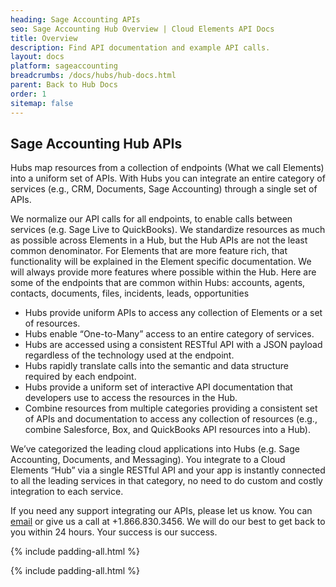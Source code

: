 ```yaml
---
heading: Sage Accounting APIs
seo: Sage Accounting Hub Overview | Cloud Elements API Docs
title: Overview
description: Find API documentation and example API calls.
layout: docs
platform: sageaccounting
breadcrumbs: /docs/hubs/hub-docs.html
parent: Back to Hub Docs
order: 1
sitemap: false
---
```


## Sage Accounting Hub APIs

Hubs map resources from a collection of endpoints (What we call Elements) into a uniform set of APIs. With Hubs you can integrate an entire category of services (e.g., CRM, Documents, Sage Accounting) through a single set of APIs.

We normalize our API calls for all endpoints, to enable calls between services (e.g. Sage Live to QuickBooks). We standardize resources as much as possible across Elements in a Hub, but the Hub APIs are not the least common denominator. For Elements that are more feature rich, that functionality will be explained in the Element specific documentation. We will always provide more features where possible within the Hub. Here are some of the endpoints that are common within Hubs:
accounts, agents, contacts, documents, files, incidents, leads, opportunities

* Hubs provide uniform APIs to access any collection of Elements or a set of resources.
* Hubs enable “One-to-Many” access to an entire category of services.
* Hubs are accessed using a consistent RESTful API with a JSON payload regardless of the technology used at the endpoint.
* Hubs rapidly translate calls into the semantic and data structure required by each endpoint.
* Hubs provide a uniform set of interactive API documentation that developers use to access the resources in the Hub.
* Combine resources from multiple categories providing a consistent set of APIs and documentation to access any collection of resources (e.g., combine Salesforce, Box, and QuickBooks API resources into a Hub).

We’ve categorized the leading cloud applications into Hubs (e.g. Sage Accounting, Documents, and Messaging). You integrate to a Cloud Elements “Hub” via a single RESTful API and your app is instantly connected to all the leading services in that category, no need to do custom and costly integration to each service.

If you need any support integrating our APIs, please let us know. You can [email](mailto:support@cloud-elements.com) or give us a call at +1.866.830.3456. We will do our best to get back to you within 24 hours. Your success is our success.

{% include padding-all.html %}

{% include padding-all.html %}
